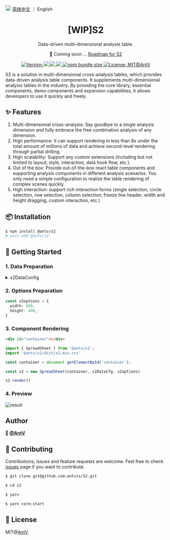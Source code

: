 <img src="https://gw.alipayobjects.com/zos/antfincdn/R8sN%24GNdh6/language.svg" width="18">  [简体中文](./README.md) ｜
English

<h1 align="center">[WIP]S2</h1>

<div align="center">

Data-driven multi-dimensional analysis table.

🚧 Coming soon ... [Roadmap for S2](https://github.com/antvis/S2/discussions/258)

<p>
  <a href="https://www.npmjs.com/package/@antv/s2" target="_blank">
    <img alt="Version" src="https://img.shields.io/npm/v/@antv/s2.svg">
  </a>
  <a href="https://github.com/antvis/S2/actions" target="_blank">
    <img src="https://github.com/antvis/S2/workflows/CI/badge.svg" />
  </a>
  <a href="https://codecov.io/gh/@antv/s2" target="_blank">
    <img src="https://codecov.io/gh/@antv/s2/branch/master/graph/badge.svg" />
  </a>
  <a href="https://david-dm.org/@antv/s2" target="_blank">
    <img src="https://david-dm.org/@antv/s2/status.svg"/>
  </a>
  <a href="#" target="_blank" target="_blank">
    <img alt="npm bundle size" src="https://img.shields.io/bundlephobia/minzip/@antv/s2?style=flat-square"/>
  </a>
  <a href="#" target="_blank" target="_blank">
    <img alt="License: MIT@AntV" src="https://img.shields.io/badge/License-MIT@AntV-yellow.svg" />
  </a>
</p>

</div>

S2 is a solution in multi-dimensional cross-analysis tables, which provides data-driven analysis table components.
 It supplements multi-dimensional analysis tables in the industry. By providing the core library, essential components,
demo components and expansion capabilities, it allows developers to use it quickly and freely.



<!-- ### 🏠 [Homepage](https://s2.antv.vision) -->

## ✨ Features

1. Multi-dimensional cross-analysis: Say goodbye to a single analysis dimension and fully embrace the free combination analysis of any dimension.
2. High performance: It can support rendering in less than 8s under the total amount of millions of data and achieve second-level rendering through partial drilling.
3. High scalability: Support any custom extensions (including but not limited to layout, style, interaction, data hook flow, etc.).
4. Out of the box: Provide out-of-the-box react table components and supporting analysis components in different analysis scenarios. You only need a simple configuration to realize the table rendering of complex scenes quickly.
5. High interaction: support rich interaction forms (single selection, circle selection, row selection, column selection, freeze line header, width and height dragging, custom interaction, etc.)

##  📦 Installation

```bash
$ npm install @antv/s2
# yarn add @antv/s2
```

## 🔨 Getting Started
### 1. Data Preparation
<details>
  <summary> s2DataConfig</summary>

```ts
const s2DataConfig = {
  fields: {
    rows: ['province', 'city'],
    columns: ['type'],
    values: ['price'],
  },
  data: [
     {
      province: '浙江',
      city: '杭州',
      type: '笔',
      price: '1',
    },
    {
      province: '浙江',
      city: '杭州',
      type: '纸张',
      price: '2',
    },
    {
      province: '浙江',
      city: '舟山',
      type: '笔',
      price: '17',
    },
    {
      province: '浙江',
      city: '舟山',
      type: '纸张',
      price: '0.5',
    },
    {
      province: '吉林',
      city: '丹东',
      type: '笔',
      price: '8',
    },
    {
      province: '吉林',
      city: '白山',
      type: '笔',
      price: '9',
    },
    {
      province: '吉林',
      city: '丹东',
      type: ' 纸张',
      price: '3',
    },
    {
      province: '吉林',
      city: '白山',
      type: '纸张',
      price: '1',
    },
  ],
};
```

</details>


### 2.  Options Preparation

```ts
const s2options = {
  width: 800,
  height: 600,
}
```

### 3. Component Rendering

```html
<div id="container"></div>
```

```ts
import { SpreadSheet } from '@antv/s2';
import '@antv/s2/dist/s2.min.css'

const container = document.getElementById('container');

const s2 = new SpreadSheet(container, s2DataCfg, s2options)

s2.render()
```

### 4. Preview

![result](https://gw.alipayobjects.com/zos/antfincdn/vCukbtVNvl/616f7ef1-e626-4225-99f8-dc8f6ca630dd.png)


## Author

👤 [**@AntV**](https://github.com/orgs/antvis/people)


## 🤝  Contributing

Contributions, issues and feature requests are welcome.
Feel free to check [issues](https://github.com/antvis/S2/issues) page if you want to contribute.


```bash
$ git clone git@github.com:antvis/S2.git

$ cd s2

$ yarn

$ yarn core:start
```

## 📄 License

MIT@[AntV](https://github.com/antvis).


